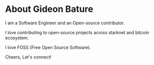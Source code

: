 # About Gideon Bature

I am a Software Engineer and an Open-source contributor.

I love contributing to open-source projects across starknet and bitcoin ecosystem.

I love FOSS (Free Open Source Software).

Cheers, Let's connect!

